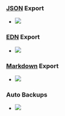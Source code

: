 ### [JSON](./JSON.md) Export
- ![](https://firebasestorage.googleapis.com/v0/b/firescript-577a2.appspot.com/o/imgs%2Fapp%2Fhelp-documentation%2Fwzpyq39jyR.gif?alt=media&token=81982ce1-7aa6-4fb7-bddb-d72d275a2a34)
### [EDN](./EDN.md) Export
- ![](https://firebasestorage.googleapis.com/v0/b/firescript-577a2.appspot.com/o/imgs%2Fapp%2Fhelp-documentation%2FJ_R-rYy9TN.gif?alt=media&token=3922aa4e-7bfa-4f07-97fa-74366e825f7d)
### [Markdown](./Markdown.md) Export
- ![](https://firebasestorage.googleapis.com/v0/b/firescript-577a2.appspot.com/o/imgs%2Fapp%2Fhelp-documentation%2FTQdMLKMaS8.gif?alt=media&token=3cf08fca-4b0f-4fd2-82ee-cb567d2845a6)
### Auto Backups
- ![](https://firebasestorage.googleapis.com/v0/b/firescript-577a2.appspot.com/o/imgs%2Fapp%2Fhelp-documentation%2FE-1xkkvU6W.gif?alt=media&token=c94c84b4-a93b-471f-8f05-8b7632671cae)